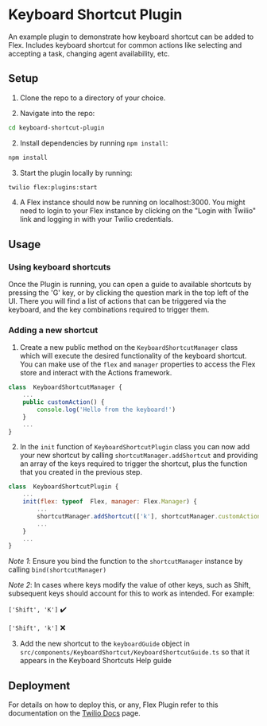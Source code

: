 # Keyboard Shortcut Plugin

An example plugin to demonstrate how keyboard shortcut can be added to Flex. Includes keyboard shortcut for common actions like selecting and accepting a task, changing agent availability, etc.

## Setup

1. Clone the repo to a directory of your choice.

2. Navigate into the repo:

```bash
cd keyboard-shortcut-plugin
```

2. Install dependencies by running `npm install`:

```bash
npm install
```

3. Start the plugin locally by running:

```bash
twilio flex:plugins:start
```

4. A Flex instance should now be running on localhost:3000. You might need to login to your Flex instance by clicking on the "Login with Twilio" link and logging in with your Twilio credentials.

## Usage

### Using keyboard shortcuts
Once the Plugin is running, you can open a guide to available shortcuts by pressing the 'G' key, or by clicking the question mark in the top left of the UI. There you will find a list of actions that can be triggered via the keyboard, and the key combinations required to trigger them.

### Adding a new shortcut
1.  Create a new public method on the `KeyboardShortcutManager` class which will execute the desired functionality of the keyboard shortcut. You can make use of the `flex` and `manager` properties to access the Flex store and interact with the Actions framework.
```javascript
class  KeyboardShortcutManager {
	...
	public customAction() {
	    console.log('Hello from the keyboard!')
	}
	...
}
```

2. In the `init` function of `KeyboardShortcutPlugin` class you can now add your new shortcut by calling `shortcutManager.addShortcut` and providing an array of the keys required to trigger the shortcut, plus the function that you created in the previous step.
```javascript
class  KeyboardShortcutPlugin {
	... 
	init(flex: typeof  Flex, manager: Flex.Manager) {
		...
		shortcutManager.addShortcut(['k'], shortcutManager.customAction.bind(shortcutManager));
		...
	}
	...
}
```
*Note 1*: Ensure you bind the function to the `shortcutManager` instance by calling `bind(shortcutManager)`

*Note 2*: In cases where keys modify the value of other keys, such as Shift, subsequent keys should account for this to work as intended. For example:

`['Shift', 'K']` :heavy_check_mark:

`['Shift', 'k']` :x:

3.  Add the new shortcut to the `keyboardGuide` object in `src/components/KeyboardShortcut/KeyboardShortcutGuide.ts` so that it appears in the Keyboard Shortcuts Help guide

## Deployment

For details on how to deploy this, or any, Flex Plugin refer to this documentation on the [Twilio Docs](https://www.twilio.com/docs/flex/quickstart/getting-started-plugin#deploy-your-flex-plugin) page.

